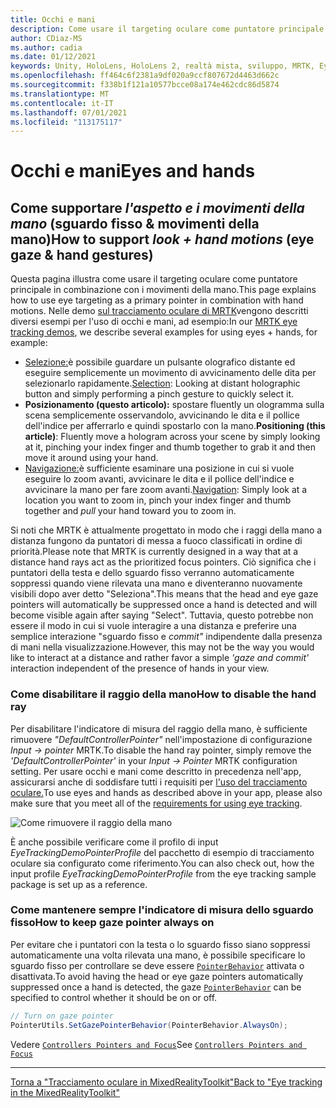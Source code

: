 ```yaml
---
title: Occhi e mani
description: Come usare il targeting oculare come puntatore principale in combinazione con i movimenti della mano in MRTK
author: CDiaz-MS
ms.author: cadia
ms.date: 01/12/2021
keywords: Unity, HoloLens, HoloLens 2, realtà mista, sviluppo, MRTK, EyeTracking,
ms.openlocfilehash: ff464c6f2381a9df020a9ccf807672d4463d662c
ms.sourcegitcommit: f338b1f121a10577bcce08a174e462cdc86d5874
ms.translationtype: MT
ms.contentlocale: it-IT
ms.lasthandoff: 07/01/2021
ms.locfileid: "113175117"
---
```

# <a name="eyes-and-hands"></a><span data-ttu-id="23d08-104">Occhi e mani</span><span class="sxs-lookup"><span data-stu-id="23d08-104">Eyes and hands</span></span>

## <a name="how-to-support-_look--hand-motions_-eye-gaze--hand-gestures"></a><span data-ttu-id="23d08-105">Come supportare _l'aspetto e i movimenti della mano_ (sguardo fisso & movimenti della mano)</span><span class="sxs-lookup"><span data-stu-id="23d08-105">How to support _look + hand motions_ (eye gaze & hand gestures)</span></span>

<span data-ttu-id="23d08-106">Questa pagina illustra come usare il targeting oculare come puntatore principale in combinazione con i movimenti della mano.</span><span class="sxs-lookup"><span data-stu-id="23d08-106">This page explains how to use eye targeting as a primary pointer in combination with hand motions.</span></span>
<span data-ttu-id="23d08-107">Nelle demo [sul tracciamento oculare di MRTK](../../example-scenes/eye-tracking-examples-overview.md)vengono descritti diversi esempi per l'uso di occhi e mani, ad esempio:</span><span class="sxs-lookup"><span data-stu-id="23d08-107">In our [MRTK eye tracking demos](../../example-scenes/eye-tracking-examples-overview.md), we describe several examples for using eyes + hands, for example:</span></span>

- <span data-ttu-id="23d08-108">[Selezione:](eye-tracking-target-selection.md)è possibile guardare un pulsante olografico distante ed eseguire semplicemente un movimento di avvicinamento delle dita per selezionarlo rapidamente.</span><span class="sxs-lookup"><span data-stu-id="23d08-108">[Selection](eye-tracking-target-selection.md): Looking at distant holographic button and simply performing a pinch gesture to quickly select it.</span></span>
- <span data-ttu-id="23d08-109">**Posizionamento (questo articolo):** spostare fluently un ologramma sulla scena semplicemente osservandolo, avvicinando le dita e il pollice dell'indice per afferrarlo e quindi spostarlo con la mano.</span><span class="sxs-lookup"><span data-stu-id="23d08-109">**Positioning (this article)**: Fluently move a hologram across your scene by simply looking at it, pinching your index finger and thumb together to grab it and then move it around using your hand.</span></span>
- <span data-ttu-id="23d08-110">[Navigazione:](eye-tracking-navigation.md)è sufficiente esaminare una posizione in cui si vuole  eseguire lo zoom avanti, avvicinare le dita e il pollice dell'indice e avvicinare la mano per fare zoom avanti.</span><span class="sxs-lookup"><span data-stu-id="23d08-110">[Navigation](eye-tracking-navigation.md): Simply look at a location you want to zoom in, pinch your index finger and thumb together and _pull_ your hand toward you to zoom in.</span></span>

<span data-ttu-id="23d08-111">Si noti che MRTK è attualmente progettato in modo che i raggi della mano a distanza fungono da puntatori di messa a fuoco classificati in ordine di priorità.</span><span class="sxs-lookup"><span data-stu-id="23d08-111">Please note that MRTK is currently designed in a way that at a distance hand rays act as the prioritized focus pointers.</span></span>
<span data-ttu-id="23d08-112">Ciò significa che i puntatori della testa e dello sguardo fisso verranno automaticamente soppressi quando viene rilevata una mano e diventeranno nuovamente visibili dopo aver detto "Seleziona".</span><span class="sxs-lookup"><span data-stu-id="23d08-112">This means that the head and eye gaze pointers will automatically be suppressed once a hand is detected and will become visible again after saying "Select".</span></span>
<span data-ttu-id="23d08-113">Tuttavia, questo potrebbe non essere il modo in cui si vuole interagire a una distanza e preferire una semplice interazione "sguardo fisso e _commit"_ indipendente dalla presenza di mani nella visualizzazione.</span><span class="sxs-lookup"><span data-stu-id="23d08-113">However, this may not be the way you would like to interact at a distance and rather favor a simple _'gaze and commit'_ interaction independent of the presence of hands in your view.</span></span>

### <a name="how-to-disable-the-hand-ray"></a><span data-ttu-id="23d08-114">Come disabilitare il raggio della mano</span><span class="sxs-lookup"><span data-stu-id="23d08-114">How to disable the hand ray</span></span>

<span data-ttu-id="23d08-115">Per disabilitare l'indicatore di misura del raggio della mano, è sufficiente rimuovere _"DefaultControllerPointer"_ nell'impostazione di configurazione _Input -> pointer_ MRTK.</span><span class="sxs-lookup"><span data-stu-id="23d08-115">To disable the hand ray pointer, simply remove the _'DefaultControllerPointer'_ in your _Input -> Pointer_ MRTK configuration setting.</span></span>
<span data-ttu-id="23d08-116">Per usare occhi e mani come descritto in precedenza nell'app, assicurarsi anche di soddisfare tutti i requisiti per [l'uso del tracciamento oculare.](eye-tracking-basic-setup.md)</span><span class="sxs-lookup"><span data-stu-id="23d08-116">To use eyes and hands as described above in your app, please also make sure that you meet all of the [requirements for using eye tracking](eye-tracking-basic-setup.md).</span></span>

![Come rimuovere il raggio della mano](../../images/eye-tracking/mrtk_setup_removehandray.jpg)

<span data-ttu-id="23d08-118">È anche possibile verificare come il profilo di input _EyeTrackingDemoPointerProfile_ del pacchetto di esempio di tracciamento oculare sia configurato come riferimento.</span><span class="sxs-lookup"><span data-stu-id="23d08-118">You can also check out, how the input profile _EyeTrackingDemoPointerProfile_ from the eye tracking sample package is set up as a reference.</span></span>

### <a name="how-to-keep-gaze-pointer-always-on"></a><span data-ttu-id="23d08-119">Come mantenere sempre l'indicatore di misura dello sguardo fisso</span><span class="sxs-lookup"><span data-stu-id="23d08-119">How to keep gaze pointer always on</span></span>

<span data-ttu-id="23d08-120">Per evitare che i puntatori con la testa o lo sguardo fisso siano soppressi automaticamente una volta rilevata una mano, è possibile specificare lo sguardo fisso per controllare se deve essere [`PointerBehavior`](xref:Microsoft.MixedReality.Toolkit.Input.PointerBehavior) attivata o disattivata.</span><span class="sxs-lookup"><span data-stu-id="23d08-120">To avoid having the head or eye gaze pointers automatically suppressed once a hand is detected, the gaze [`PointerBehavior`](xref:Microsoft.MixedReality.Toolkit.Input.PointerBehavior) can be specified to control whether it should be on or off.</span></span>

```c#
// Turn on gaze pointer
PointerUtils.SetGazePointerBehavior(PointerBehavior.AlwaysOn);
```

<span data-ttu-id="23d08-121">Vedere [`Controllers Pointers and Focus`](../../../architecture/controllers-pointers-and-focus.md)</span><span class="sxs-lookup"><span data-stu-id="23d08-121">See [`Controllers Pointers and Focus`](../../../architecture/controllers-pointers-and-focus.md)</span></span>

---
[<span data-ttu-id="23d08-122">Torna a "Tracciamento oculare in MixedRealityToolkit"</span><span class="sxs-lookup"><span data-stu-id="23d08-122">Back to "Eye tracking in the MixedRealityToolkit"</span></span>](eye-tracking-main.md)
